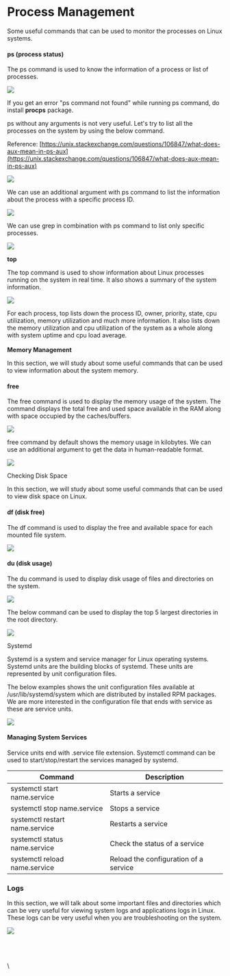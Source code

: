 # Process Management

Some useful commands that can be used to monitor the processes on Linux systems.

#### ps (process status) <a href="#ps-process-status" id="ps-process-status"></a>

The ps command is used to know the information of a process or list of processes.

![](https://linkedin.github.io/school-of-sre/level101/linux\_basics/images/linux/admin/image24.png)

If you get an error "ps command not found" while running ps command, do install **procps** package.

ps without any arguments is not very useful. Let's try to list all the processes on the system by using the below command.

Reference: [https://unix.stackexchange.com/questions/106847/what-does-aux-mean-in-ps-aux](https://unix.stackexchange.com/questions/106847/what-does-aux-mean-in-ps-aux)

![](https://linkedin.github.io/school-of-sre/level101/linux\_basics/images/linux/admin/image42.png)

We can use an additional argument with ps command to list the information about the process with a specific process ID.

![](https://linkedin.github.io/school-of-sre/level101/linux\_basics/images/linux/admin/image2.png)

We can use grep in combination with ps command to list only specific processes.

![](https://linkedin.github.io/school-of-sre/level101/linux\_basics/images/linux/admin/image1.png)

**top**

The top command is used to show information about Linux processes running on the system in real time. It also shows a summary of the system information.

![](https://linkedin.github.io/school-of-sre/level101/linux\_basics/images/linux/admin/image53.png)

For each process, top lists down the process ID, owner, priority, state, cpu utilization, memory utilization and much more information. It also lists down the memory utilization and cpu utilization of the system as a whole along with system uptime and cpu load average.\
\
**Memory Management**

In this section, we will study about some useful commands that can be used to view information about the system memory.

#### free <a href="#free" id="free"></a>

The free command is used to display the memory usage of the system. The command displays the total free and used space available in the RAM along with space occupied by the caches/buffers.

![](https://linkedin.github.io/school-of-sre/level101/linux\_basics/images/linux/admin/image22.png)

free command by default shows the memory usage in kilobytes. We can use an additional argument to get the data in human-readable format.

![](https://linkedin.github.io/school-of-sre/level101/linux\_basics/images/linux/admin/image5.png)

Checking Disk Space

In this section, we will study about some useful commands that can be used to view disk space on Linux.

#### df (disk free) <a href="#df-disk-free" id="df-disk-free"></a>

The df command is used to display the free and available space for each mounted file system.

![](https://linkedin.github.io/school-of-sre/level101/linux\_basics/images/linux/admin/image36.png)

#### du (disk usage) <a href="#du-disk-usage" id="du-disk-usage"></a>

The du command is used to display disk usage of files and directories on the system.

![](https://linkedin.github.io/school-of-sre/level101/linux\_basics/images/linux/admin/image10.png)

The below command can be used to display the top 5 largest directories in the root directory.

![](https://linkedin.github.io/school-of-sre/level101/linux\_basics/images/linux/admin/image18.png)

Systemd

Systemd is a system and service manager for Linux operating systems. Systemd units are the building blocks of systemd. These units are represented by unit configuration files.

The below examples shows the unit configuration files available at /usr/lib/systemd/system which are distributed by installed RPM packages. We are more interested in the configuration file that ends with service as these are service units.

![](https://linkedin.github.io/school-of-sre/level101/linux\_basics/images/linux/admin/image16.png)

#### Managing System Services <a href="#managing-system-services" id="managing-system-services"></a>

Service units end with .service file extension. Systemctl command can be used to start/stop/restart the services managed by systemd.

| Command                        | Description                           |
| ------------------------------ | ------------------------------------- |
| systemctl start name.service   | Starts a service                      |
| systemctl stop name.service    | Stops a service                       |
| systemctl restart name.service | Restarts a service                    |
| systemctl status name.service  | Check the status of a service         |
| systemctl reload name.service  | Reload the configuration of a service |

### Logs <a href="#logs" id="logs"></a>

In this section, we will talk about some important files and directories which can be very useful for viewing system logs and applications logs in Linux. These logs can be very useful when you are troubleshooting on the system.

![](https://linkedin.github.io/school-of-sre/level101/linux\_basics/images/linux/admin/image58.png)

\
\
\
\
